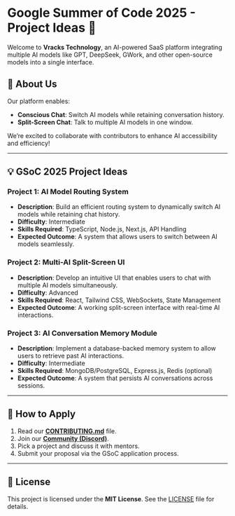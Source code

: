 # Google Summer of Code 2025 - Project Ideas 🚀  

Welcome to **Vracks Technology**, an AI-powered SaaS platform integrating multiple AI models like GPT, DeepSeek, GWork, and other open-source models into a single interface.  

## 🌟 About Us  
Our platform enables:  
- **Conscious Chat**: Switch AI models while retaining conversation history.  
- **Split-Screen Chat**: Talk to multiple AI models in one window.  

We’re excited to collaborate with contributors to enhance AI accessibility and efficiency!  

---

## 💡 GSoC 2025 Project Ideas  

### **Project 1: AI Model Routing System**  
- **Description**: Build an efficient routing system to dynamically switch AI models while retaining chat history.  
- **Difficulty**: Intermediate  
- **Skills Required**:  TypeScript, Node.js, Next.js, API Handling  
- **Expected Outcome**: A system that allows users to switch between AI models seamlessly.  

### **Project 2: Multi-AI Split-Screen UI**  
- **Description**: Develop an intuitive UI that enables users to chat with multiple AI models simultaneously.  
- **Difficulty**: Advanced  
- **Skills Required**: React, Tailwind CSS, WebSockets, State Management  
- **Expected Outcome**: A working split-screen interface with real-time AI interactions.  

### **Project 3: AI Conversation Memory Module**  
- **Description**: Implement a database-backed memory system to allow users to retrieve past AI interactions.  
- **Difficulty**: Intermediate  
- **Skills Required**: MongoDB/PostgreSQL, Express.js, Redis (optional)  
- **Expected Outcome**: A system that persists AI conversations across sessions.  

---

## 📌 How to Apply  
1. Read our **[CONTRIBUTING.md](CONTRIBUTING.md)** file.  
2. Join our **[Community (Discord)]((https://discord.gg/THH49ctK))**.  
3. Pick a project and discuss it with mentors.  
4. Submit your proposal via the GSoC application process.  


---

## 📜 License  
This project is licensed under the **MIT License**. See the [LICENSE](LICENSE) file for details.  
